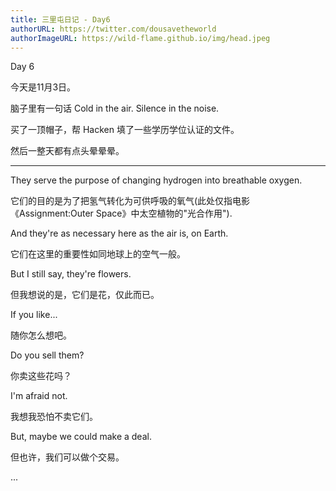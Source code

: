 ```yaml
---
title: 三里屯日记 - Day6
authorURL: https://twitter.com/dousavetheworld
authorImageURL: https://wild-flame.github.io/img/head.jpeg
---
```


Day 6

今天是11月3日。

脑子里有一句话 Cold in the air. Silence in the noise.

买了一顶帽子，帮 Hacken 填了一些学历学位认证的文件。

然后一整天都有点头晕晕晕。

---

They serve the purpose of changing hydrogen into breathable oxygen.

它们的目的是为了把氢气转化为可供呼吸的氧气(此处仅指电影《Assignment:Outer Space》中太空植物的"光合作用").

And they're as necessary here as the air is, on Earth.

它们在这里的重要性如同地球上的空气一般。

But I still say, they're flowers.

但我想说的是，它们是花，仅此而已。

If you like...

随你怎么想吧。

Do you sell them?

你卖这些花吗？

I'm afraid not.

我想我恐怕不卖它们。

But, maybe we could make a deal.

但也许，我们可以做个交易。

...
